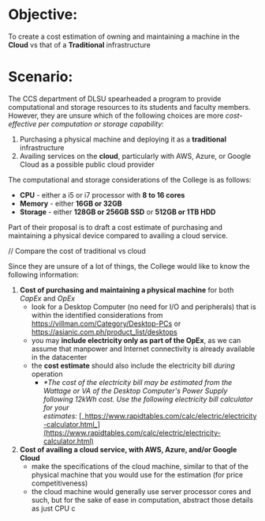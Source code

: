 # Objective: 
To create a cost estimation of owning and maintaining a machine in the **Cloud** vs that of a **Traditional** infrastructure

# Scenario:
The CCS department of DLSU spearheaded a program to provide computational and storage resources to its students and faculty members. However, they are unsure which of the following choices are more *cost-effective per computation or storage capability*:
1. Purchasing a physical machine and deploying it as a **traditional** infrastructure
2. Availing services on the **cloud**, particularly with AWS, Azure, or Google Cloud as a possible public cloud provider

The computational and storage considerations of the College is as follows:
- **CPU** - either a i5 or i7 processor with **8 to 16 cores**
- **Memory** - either **16GB or 32GB**
- **Storage** - either **128GB or 256GB SSD** or **512GB or 1TB HDD**

Part of their proposal is to draft a cost estimate of purchasing and maintaining a physical device compared to availing a cloud service.

// Compare the cost of traditional vs cloud 

Since they are unsure of a lot of things, the College would like to know the following information:
1. **Cost of purchasing and maintaining a physical machine** for both *CapEx* and *OpEx*
	- look for a Desktop Computer (no need for I/O and peripherals) that is within the identified considerations from https://villman.com/Category/Desktop-PCs or https://asianic.com.ph/product_list/desktops
	- you may **include electricity only as part of the OpEx**, as we can assume that manpower and Internet connectivity is already available in the datacenter
	- the **cost estimate** should also include the electricity bill *during* operation
		- _*The cost of the electricity bill may be estimated from the Wattage or VA of the Desktop Computer's Power Supply following 12kWh cost. Use the following electricity bill calculator for your estimates:_ [_https://www.rapidtables.com/calc/electric/electricity-calculator.html_](https://www.rapidtables.com/calc/electric/electricity-calculator.html)
2. **Cost of availing a cloud service, with AWS, Azure, and/or Google Cloud**
	- make the specifications of the cloud machine, similar to that of the physical machine that you would use for the estimation (for price competitiveness)
	- the cloud machine would generally use server processor cores and such, but for the sake of ease in computation, abstract those details as just CPU c